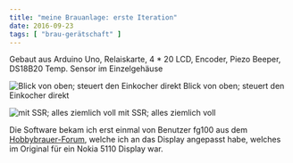 ```yaml
---
title: "meine Brauanlage: erste Iteration"
date: 2016-09-23
tags: [ "brau-gerätschaft" ]
---
```


Gebaut aus Arduino Uno, Relaiskarte, 4 * 20 LCD, Encoder, Piezo Beeper, DS18B20 Temp. Sensor im Einzelgehäuse

![Blick von oben; steuert den Einkocher direkt](/images/IMG_0093.jpg)
Blick von oben; steuert den Einkocher direkt

![mit SSR; alles ziemlich voll](/images/IMG_0159.jpg)
mit SSR; alles ziemlich voll

Die Software bekam ich erst einmal von Benutzer fg100 aus dem [Hobbybrauer-Forum](http://hobbybrauer.de/forum/), welche
ich an das Display angepasst habe, welches im Original für ein Nokia 5110 Display war.
